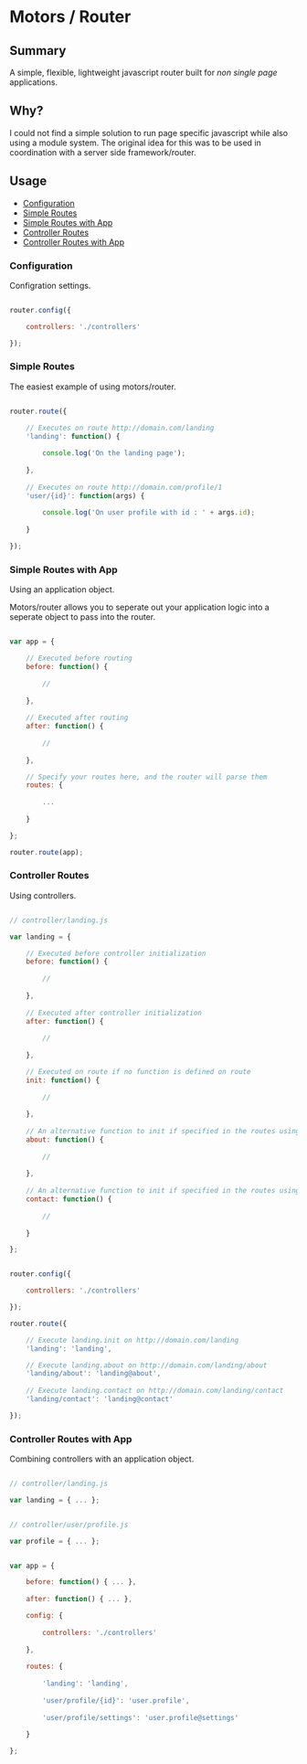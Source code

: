 # Motors / Router

## Summary

A simple, flexible, lightweight javascript router built for *non single page* applications.

## Why?

I could not find a simple solution to run page specific javascript while also using a module system. The original idea for this was to be used in coordination with a server side framework/router.

## Usage

* [Configuration](#configuration)
* [Simple Routes](#simple-routes)
* [Simple Routes with App](#simple-routes-with-app)
* [Controller Routes](#controller-routes)
* [Controller Routes with App](#controller-routes-with-app)

### Configuration

Configration settings.

```js

router.config({

    controllers: './controllers'

});

```

### Simple Routes

The easiest example of using motors/router.

```js

router.route({

    // Executes on route http://domain.com/landing
    'landing': function() {
        
        console.log('On the landing page');
        
    },
    
    // Executes on route http://domain.com/profile/1
    'user/{id}': function(args) {
    
        console.log('On user profile with id : ' + args.id);
    
    }

});

```

### Simple Routes with App 

Using an application object.

Motors/router allows you to seperate out your application logic into a seperate object to pass into the router.

```js

var app = {

    // Executed before routing
    before: function() {
    
        //
    
    },
    
    // Executed after routing
    after: function() {
    
        //
    
    },

    // Specify your routes here, and the router will parse them
    routes: {
        
        ...
        
    }

};

router.route(app);

```

### Controller Routes

Using controllers.

```js

// controller/landing.js

var landing = {

    // Executed before controller initialization
    before: function() {
    
        //
    
    },
    
    // Executed after controller initialization
    after: function() {
    
        //
    
    },

    // Executed on route if no function is defined on route
    init: function() {
    
        //
    
    },
    
    // An alternative function to init if specified in the routes using the `@` notation
    about: function() {
    
        //
    
    },
    
    // An alternative function to init if specified in the routes using the `@` notation
    contact: function() {
    
        //
    
    }

};

```

```js

router.config({

    controllers: './controllers'

});

router.route({

    // Execute landing.init on http://domain.com/landing
    'landing': 'landing',

    // Execute landing.about on http://domain.com/landing/about
    'landing/about': 'landing@about',
    
    // Execute landing.contact on http://domain.com/landing/contact
    'landing/contact': 'landing@contact'

});

```

### Controller Routes with App

Combining controllers with an application object.

```js

// controller/landing.js

var landing = { ... };

```

```js

// controller/user/profile.js

var profile = { ... };

```

```js

var app = {

    before: function() { ... },
    
    after: function() { ... },

    config: {
    
        controllers: './controllers'
        
    },
    
    routes: {
    
        'landing': 'landing',
        
        'user/profile/{id}': 'user.profile',
        
        'user/profile/settings': 'user.profile@settings'
    
    }

};

```